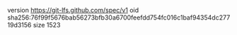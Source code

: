 version https://git-lfs.github.com/spec/v1
oid sha256:76f99f5676bab56273bfb30a6700feefdd754fc016c1baf94354dc27719d3156
size 1523
